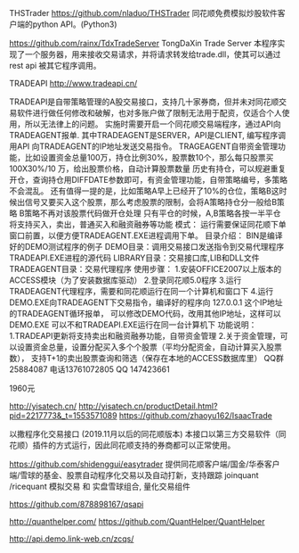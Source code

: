 
THSTrader
https://github.com/nladuo/THSTrader
同花顺免费模拟炒股软件客户端的python API。(Python3)

https://github.com/rainx/TdxTradeServer
TongDaXin Trade Server
本程序实现了一个服务器，用来接收交易请求，并将请求转发给trade.dll，使其可以通过rest api 被其它程序调用。




TRADEAPI
http://www.tradeapi.cn/

TRADEAPI是自带策略管理的A股交易接口，支持几十家券商，但并未对同花顺交易软件进行做任何修改和破解，也对多账户做了限制无法用于配资，仅适合个人使用，所以无法律上的问题。
实施时需要开启一个同花顺交易端程序，通过API向TRADEAGENT报单. 其中TRADEAGENT是SERVER，API是CLIENT, 编写程序调用API 向TRADEAGENT的IP地址发送交易指令。 TRAGEAGENT自带资金管理功能，比如设置资金总量100万，持仓比例30%，股票数10个，那么每只股票买100X30%/10 万，给出股票价格，自动计算股票数量 历史有持仓，可以规避重复开仓，查询持仓用DIFFDATE参数即可，有资金管理功能，自带策略编号，多策略不会混乱。 还有值得一提的是，比如策略A早上已经开了10%的仓位，策略B这时候出信号又要买入这个股票，那么考虑股票的限制，会将A策略持仓分一般给B策略 B策略不再对该股票代码做开仓处理 只有平仓的时候，A,B策略各按一半平仓 将支持买入，卖出，普通买入和融资融券等功能 模式： 运行需要保证同花顺下单窗口前置，以便方便TRADEAGENT.EXE进程调用下单。 目录介绍： BIN是编译好的DEMO测试程序的例子 DEMO目录：调用交易接口发送指令到交易代理程序TRADEAPI.EXE进程的源代码 LIBRARY目录：交易接口库,LIB和DLL文件 TRADEAGENT目录：交易代理程序 使用步骤： 1.安装OFFICE2007以上版本的ACCESS模块（为了安装数据库驱动） 2.登录同花顺5.0程序 3.运行TRADEAGENT代理程序，需要和同花顺运行在同一个计算机和窗口下 4.运行DEMO.EXE向TRADEAGENT下交易指令，编译好的程序向 127.0.0.1 这个IP地址的TRADEAGENT循环报单， 可以修改DEMO代码，改用其他IP地址，这样可以DEMO.EXE 可以不和TRADEAPI.EXE运行在同一台计算机下 功能说明： 1.TRADEAPI更新将支持卖出和融资融券功能，自带资金管理 2.关于资金管理，可以设置资金总量，设置分配买入多个个股票（平均分配资金，自动计算买入股票数）， 支持T+1的卖出股票查询和筛选（保存在本地的ACCESS数据库里） QQ群 25884087 电话13761072805 QQ 147423661

1960元


http://yisatech.cn/
http://yisatech.cn/productDetail.html?pid=2217773&_t=1553571089
https://github.com/zhaoyu162/IsaacTrade

以撒程序化交易接口 (2019.11月以后的同花顺版本)
本接口以第三方交易软件（同花顺）插件的方式运行，因此同花顺支持的券商都可以正常使用。
 


https://github.com/shidenggui/easytrader
提供同花顺客户端/国金/华泰客户端/雪球的基金、股票自动程序化交易以及自动打新，支持跟踪 joinquant /ricequant 模拟交易 和 实盘雪球组合, 量化交易组件


https://github.com/878898167/qsapi


http://quanthelper.com/
https://github.com/QuantHelper/QuantHelper

http://api.demo.link-web.cn/zcqs/
